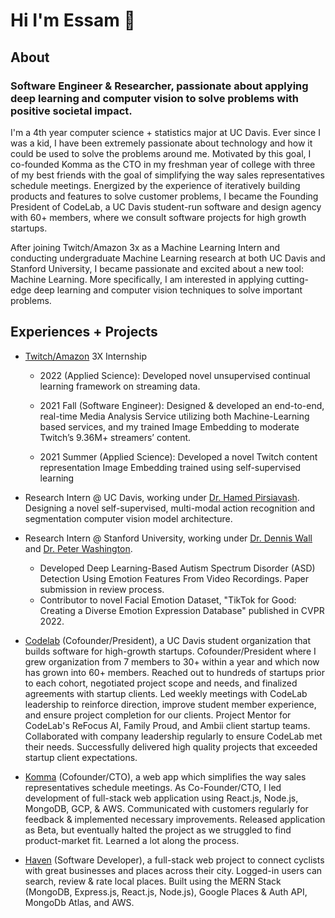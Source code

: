 # Hi I'm Essam 👋

## About

### Software Engineer & Researcher, passionate about applying deep learning and computer vision to solve problems with positive societal impact.

I'm a 4th year computer science + statistics major at UC Davis. Ever since I was a kid, I have been extremely passionate about technology and how it could be used to solve the problems around me. Motivated by this goal, I co-founded Komma as the CTO in my freshman year of college with three of my best friends with the goal of simplifying the way sales representatives schedule meetings. Energized by the experience of iteratively building products and features to solve customer problems, I became the Founding President of CodeLab, a UC Davis student-run software and design agency with 60+ members, where we consult software projects for high growth startups. 

After joining Twitch/Amazon 3x as a Machine Learning Intern and conducting undergraduate Machine Learning research at both UC Davis and Stanford University, I became passionate and excited about a new tool: Machine Learning. More specifically, I am interested in applying cutting-edge deep learning and computer vision techniques to solve important problems. 

## Experiences + Projects

- [Twitch/Amazon](https://www.twitch.tv/) 3X Internship
  - 2022 (Applied Science): Developed novel unsupervised continual learning framework on streaming data.

  - 2021 Fall (Software Engineer): Designed & developed an end-to-end, real-time Media Analysis Service utilizing both Machine-Learning based services, and my trained Image Embedding to moderate Twitch’s 9.36M+ streamers’ content.

  - 2021 Summer (Applied Science): Developed a novel Twitch content representation Image Embedding trained using self-supervised learning

- Research Intern @ UC Davis, working under [Dr. Hamed Pirsiavash](https://web.cs.ucdavis.edu/~hpirsiav/). Designing a novel self-supervised, multi-modal action recognition and segmentation computer vision model architecture.

- Research Intern @ Stanford University, working under [Dr. Dennis Wall](https://profiles.stanford.edu/dennis-wall) and [Dr. Peter Washington](https://peterwashington.github.io/). 
  - Developed Deep Learning-Based Autism Spectrum Disorder (ASD) Detection Using Emotion Features From Video Recordings. Paper submission in review process. 
  - Contributor to novel Facial Emotion Dataset, "TikTok for Good: Creating a Diverse Emotion Expression Database" published in CVPR 2022.

- [Codelab](https://codelabdavis.com/) (Cofounder/President), a UC Davis student organization that builds software for high-growth startups. Cofounder/President where I grew organization from 7 members to 30+ within a year and which now has grown into 60+ members. Reached out to hundreds of startups prior to each cohort, negotiated project scope and needs, and finalized agreements with startup clients. Led weekly meetings with CodeLab leadership to reinforce direction, improve student member experience, and ensure project completion for our clients. Project Mentor for CodeLab's ReFocus AI, Family Proud, and Ambii client startup teams. Collaborated with company leadership regularly to ensure CodeLab met their needs. Successfully delivered high quality projects that exceeded startup client expectations.

- [Komma](https://github.com/essamsleiman/komma-web/) (Cofounder/CTO), a web app which simplifies the way sales representatives schedule meetings. As Co-Founder/CTO, I led development of full-stack web application using React.js, Node.js, MongoDB, GCP, & AWS. Communicated with customers regularly for feedback & implemented necessary improvements. Released application as Beta, but eventually halted the project as we struggled to find product-market fit. Learned a lot along the process.

- [Haven](https://github.com/essamsleiman/Haven) (Software Developer), a full-stack web project to connect cyclists with great businesses and places across their city. Logged-in users can search, review & rate local places. Built using the MERN Stack (MongoDB, Express.js, React.js, Node.js), Google Places & Auth API, MongoDb Atlas, and AWS.

<!--
**essamsleiman/essamsleiman** is a ✨ _special_ ✨ repository because its `README.md` (this file) appears on your GitHub profile.

Here are some ideas to get you started:

- 🔭 I’m currently working on ...
- 🌱 I’m currently learning ...
- 👯 I’m looking to collaborate on ...
- 🤔 I’m looking for help with ...
- 💬 Ask me about ...
- 📫 How to reach me: ...
- 😄 Pronouns: ...
- ⚡ Fun fact: ...
-->
